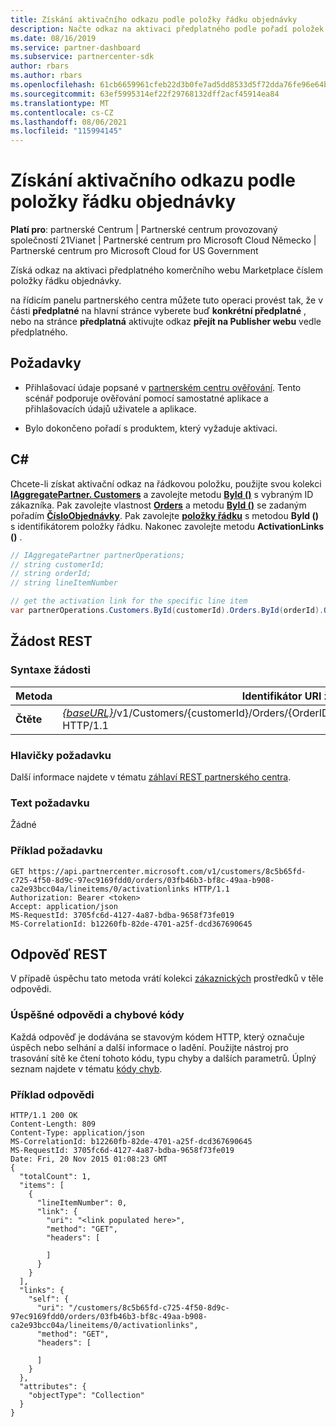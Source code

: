 ```yaml
---
title: Získání aktivačního odkazu podle položky řádku objednávky
description: Načte odkaz na aktivaci předplatného podle pořadí položek řádku.
ms.date: 08/16/2019
ms.service: partner-dashboard
ms.subservice: partnercenter-sdk
author: rbars
ms.author: rbars
ms.openlocfilehash: 61cb6659961cfeb22d3b0fe7ad5dd8533d5f72dda76fe96e64b4c64f39ece397
ms.sourcegitcommit: 63ef5995314ef22f29768132dff2acf45914ea84
ms.translationtype: MT
ms.contentlocale: cs-CZ
ms.lasthandoff: 08/06/2021
ms.locfileid: "115994145"
---
```

# <a name="get-activation-link-by-order-line-item"></a>Získání aktivačního odkazu podle položky řádku objednávky

**Platí pro**: partnerské Centrum | Partnerské centrum provozovaný společností 21Vianet | Partnerské centrum pro Microsoft Cloud Německo | Partnerské centrum pro Microsoft Cloud for US Government

Získá odkaz na aktivaci předplatného komerčního webu Marketplace číslem položky řádku objednávky.

na řídicím panelu partnerského centra můžete tuto operaci provést tak, že v části **předplatné** na hlavní stránce vyberete buď **konkrétní předplatné** , nebo na stránce **předplatná** aktivujte odkaz **přejít na Publisher webu** vedle předplatného.

## <a name="prerequisites"></a>Požadavky

- Přihlašovací údaje popsané v [partnerském centru ověřování](partner-center-authentication.md). Tento scénář podporuje ověřování pomocí samostatné aplikace a přihlašovacích údajů uživatele a aplikace.

- Bylo dokončeno pořadí s produktem, který vyžaduje aktivaci.

## <a name="c"></a>C\#

Chcete-li získat aktivační odkaz na řádkovou položku, použijte svou kolekci [**IAggregatePartner. Customers**](/dotnet/api/microsoft.store.partnercenter.ipartner.customers) a zavolejte metodu [**ById ()**](/dotnet/api/microsoft.store.partnercenter.customers.icustomercollection.byid) s vybraným ID zákazníka. Pak zavolejte vlastnost [**Orders**](/dotnet/api/microsoft.store.partnercenter.customers.icustomer.orders) a metodu [**ById ()**](/dotnet/api/microsoft.store.partnercenter.orders.iordercollection.byid) se zadaným pořadím  [**ČísloObjednávky**](/dotnet/api/microsoft.store.partnercenter.models.orders.order.id). Pak zavolejte [**položky řádku**](/dotnet/api/microsoft.store.partnercenter.orders.iordercollection.get) s metodou **ById ()** s identifikátorem položky řádku.  Nakonec zavolejte metodu **ActivationLinks ()** .

```csharp
// IAggregatePartner partnerOperations;
// string customerId;
// string orderId;
// string lineItemNumber

// get the activation link for the specific line item
var partnerOperations.Customers.ById(customerId).Orders.ById(orderId).OrderLineItems.ById(lineItemNumber).ActivationLinks();
```

## <a name="rest-request"></a>Žádost REST

### <a name="request-syntax"></a>Syntaxe žádosti

| Metoda  | Identifikátor URI žádosti                                                                                                                               |
|---------|-------------------------------------------------------------------------------------------------------------------------------------------|
| **Čtěte** | [*{baseURL}*](partner-center-rest-urls.md)/v1/Customers/{customerId}/Orders/{OrderID}/LineItems/{lineItemNumber}/activationlinks HTTP/1.1 |

### <a name="request-headers"></a>Hlavičky požadavku

Další informace najdete v tématu [záhlaví REST partnerského centra](headers.md).

### <a name="request-body"></a>Text požadavku

Žádné

### <a name="request-example"></a>Příklad požadavku

```http
GET https://api.partnercenter.microsoft.com/v1/customers/8c5b65fd-c725-4f50-8d9c-97ec9169fdd0/orders/03fb46b3-bf8c-49aa-b908-ca2e93bcc04a/lineitems/0/activationlinks HTTP/1.1
Authorization: Bearer <token>
Accept: application/json
MS-RequestId: 3705fc6d-4127-4a87-bdba-9658f73fe019
MS-CorrelationId: b12260fb-82de-4701-a25f-dcd367690645
```

## <a name="rest-response"></a>Odpověď REST

V případě úspěchu tato metoda vrátí kolekci [zákaznických](customer-resources.md#customer) prostředků v těle odpovědi.

### <a name="response-success-and-error-codes"></a>Úspěšné odpovědi a chybové kódy

Každá odpověď je dodávána se stavovým kódem HTTP, který označuje úspěch nebo selhání a další informace o ladění. Použijte nástroj pro trasování sítě ke čtení tohoto kódu, typu chyby a dalších parametrů. Úplný seznam najdete v tématu [kódy chyb](error-codes.md).

### <a name="response-example"></a>Příklad odpovědi

```http
HTTP/1.1 200 OK
Content-Length: 809
Content-Type: application/json
MS-CorrelationId: b12260fb-82de-4701-a25f-dcd367690645
MS-RequestId: 3705fc6d-4127-4a87-bdba-9658f73fe019
Date: Fri, 20 Nov 2015 01:08:23 GMT
{
  "totalCount": 1,
  "items": [
    {
      "lineItemNumber": 0,
      "link": {
        "uri": "<link populated here>",
        "method": "GET",
        "headers": [

        ]
      }
    }
  ],
  "links": {
    "self": {
      "uri": "/customers/8c5b65fd-c725-4f50-8d9c-97ec9169fdd0/orders/03fb46b3-bf8c-49aa-b908-ca2e93bcc04a/lineitems/0/activationlinks",
      "method": "GET",
      "headers": [

      ]
    }
  },
  "attributes": {
    "objectType": "Collection"
  }
}
```
